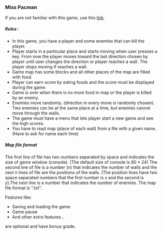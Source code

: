 ### Miss Pacman
If you are not familiar with this game, use this [link](https://www.google.com/search?q=pac-man).

##### Rules :
  - In this game, you have a player and some enemies that can kill the player.
  - Player starts in a particular place and starts moving when user presses a key. From now
the player moves toward the last direction chosen by player until user changes the
direction or player reaches a wall. The player stops moving if reaches a wall.
  - Game map has some blocks and all other places of the map are filled with food.
  - Player can earn score by eating foods and the score must be displayed during the game.
  - Game is over when there is no more food in map or the player is killed by an enemy.
  - Enemies move randomly. (direction in every move is randomly chosen). Two enemies can be at the same place at a time, but enemies cannot move through the walls.
  - The game must have a menu that lets player start a new game and see the high scores.
  - You have to read map (place of each wall) from a file with a given name. (Have to ask for name each time)


##### Map file format
The first line of file has two numbers separated by space and indicates the size of game window (console). (The default size of console is 80 * 24) The second line of file is a number (n) that indicates the number of walls and the next n lines of file are the positions of the walls. (The position lines have two space separated numbers that the first number is x and the second is y).The next line is a number that indicates the number of enemies.
The map file format is “.txt”.


Features like:

  - Saving and loading the game
  - Game pause
  - And other extra features…

are optional and have bonus grade.
